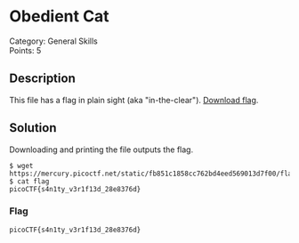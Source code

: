 # Obedient Cat
Category: General Skills\
Points: 5

## Description
This file has a flag in plain sight (aka "in-the-clear").
[Download flag](https://mercury.picoctf.net/static/fb851c1858cc762bd4eed569013d7f00/flag).

## Solution
Downloading and printing the file outputs the flag.
```
$ wget https://mercury.picoctf.net/static/fb851c1858cc762bd4eed569013d7f00/flag
$ cat flag
picoCTF{s4n1ty_v3r1f13d_28e8376d}
```

### Flag
```
picoCTF{s4n1ty_v3r1f13d_28e8376d}
```
